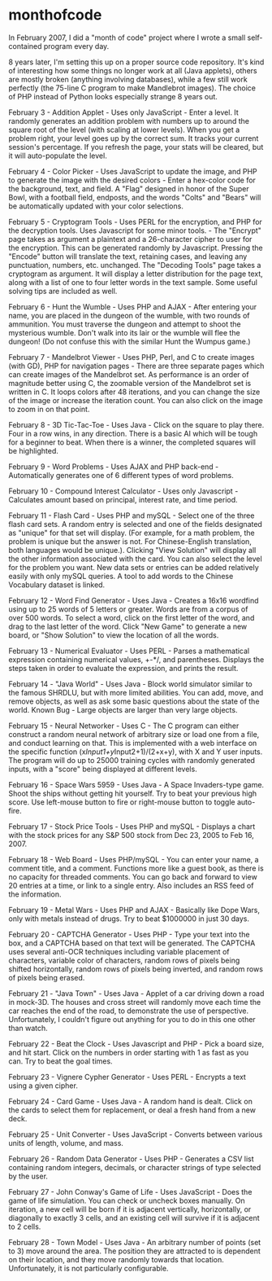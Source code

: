 # monthofcode

In February 2007, I did a "month of code" project where I wrote a small self-contained program every day.

8 years later, I'm setting this up on a proper source code repository.
It's kind of interesting how some things no longer work at all (Java applets), others
are mostly broken (anything involving databases), while a few still work perfectly
(the 75-line C program to make Mandlebrot images).  The choice of PHP instead of Python
looks especially strange 8 years out.

February 3 - Addition Applet - Uses only JavaScript - Enter a level. It randomly generates an addition problem with numbers up to around the square root of the level (with scaling at lower levels). When you get a problem right, your level goes up by the correct sum. It tracks your current session's percentage. If you refresh the page, your stats will be cleared, but it will auto-populate the level.

February 4 - Color Picker - Uses JavaScript to update the image, and PHP to generate the image with the desired colors - Enter a hex-color code for the background, text, and field. A "Flag" designed in honor of the Super Bowl, with a football field, endposts, and the words "Colts" and "Bears" will be automatically updated with your color selections.

February 5 - Cryptogram Tools - Uses PERL for the encryption, and PHP for the decryption tools. Uses Javascript for some minor tools. - The "Encrypt" page takes as argument a plaintext and a 26-character cipher to user for the encryption. This can be generated randomly by Javascript. Pressing the "Encode" button will translate the text, retaining cases, and leaving any punctuation, numbers, etc. unchanged. The "Decoding Tools" page takes a cryptogram as argument. It will display a letter distribution for the page text, along with a list of one to four letter words in the text sample. Some useful solving tips are included as well.

February 6 - Hunt the Wumble - Uses PHP and AJAX - After entering your name, you are placed in the dungeon of the wumble, with two rounds of ammunition. You must traverse the dungeon and attempt to shoot the mysterious wumble. Don't walk into its lair or the wumble will flee the dungeon! (Do not confuse this with the similar Hunt the Wumpus game.)

February 7 - Mandelbrot Viewer - Uses PHP, Perl, and C to create images (with GD), PHP for navigation pages - There are three separate pages which can create images of the Mandelbrot set. As performance is an order of magnitude better using C, the zoomable version of the Mandelbrot set is written in C. It loops colors after 48 iterations, and you can change the size of the image or increase the iteration count. You can also click on the image to zoom in on that point.

February 8 - 3D Tic-Tac-Toe - Uses Java - Click on the square to play there. Four in a row wins, in any direction. There is a basic AI which will be tough for a beginner to beat. When there is a winner, the completed squares will be highlighted.

February 9 - Word Problems - Uses AJAX and PHP back-end - Automatically generates one of 6 different types of word problems.

February 10 - Compound Interest Calculator - Uses only Javascript - Calculates amount based on principal, interest rate, and time period.

February 11 - Flash Card - Uses PHP and mySQL - Select one of the three flash card sets. A random entry is selected and one of the fields designated as "unique" for that set will display. (For example, for a math problem, the problem is unique but the answer is not. For Chinese-English translation, both languages would be unique.). Clicking "View Solution" will display all the other information associated with the card. You can also select the level for the problem you want. New data sets or entries can be added relatively easily with only mySQL queries. A tool to add words to the Chinese Vocabulary dataset is linked.

February 12 - Word Find Generator - Uses Java - Creates a 16x16 wordfind using up to 25 words of 5 letters or greater. Words are from a corpus of over 500 words. To select a word, click on the first letter of the word, and drag to the last letter of the word. Click "New Game" to generate a new board, or "Show Solution" to view the location of all the words.

February 13 - Numerical Evaluator - Uses PERL - Parses a mathematical expression containing numerical values, +-*/, and parentheses. Displays the steps taken in order to evaluate the expression, and prints the result. 

February 14 - "Java World" - Uses Java - Block world simulator similar to the famous SHRDLU, but with more limited abilities. You can add, move, and remove objects, as well as ask some basic questions about the state of the world. Known Bug - Large objects are larger than very large objects. 

February 15 - Neural Networker - Uses C - The C program can either construct a random neural network of arbitrary size or load one from a file, and conduct learning on that. This is implemented with a web interface on the specific function (x*Input1+y*Input2+1)/(2+x+y), with X and Y user inputs. The program will do up to 25000 training cycles with randomly generated inputs, with a "score" being displayed at different levels. 

February 16 - Space Wars 5959 - Uses Java - A Space Invaders-type game. Shoot the ships without getting hit yourself. Try to beat your previous high score. Use left-mouse button to fire or right-mouse button to toggle auto-fire.

February 17 - Stock Price Tools - Uses PHP and mySQL - Displays a chart with the stock prices for any S&P 500 stock from Dec 23, 2005 to Feb 16, 2007.

February 18 - Web Board - Uses PHP/mySQL - You can enter your name, a comment title, and a comment. Functions more like a guest book, as there is no capacity for threaded comments. You can go back and forward to view 20 entries at a time, or link to a single entry. Also includes an RSS feed of the information.

February 19 - Metal Wars - Uses PHP and AJAX - Basically like Dope Wars, only with metals instead of drugs. Try to beat $1000000 in just 30 days.

February 20 - CAPTCHA Generator - Uses PHP - Type your text into the box, and a CAPTCHA based on that text will be generated. The CAPTCHA uses several anti-OCR techniques including variable placement of characters, variable color of characters, random rows of pixels being shifted horizontally, random rows of pixels being inverted, and random rows of pixels being erased.

February 21 - "Java Town" - Uses Java - Applet of a car driving down a road in mock-3D. The houses and cross street will randomly move each time the car reaches the end of the road, to demonstrate the use of perspective. Unfortunately, I couldn't figure out anything for you to do in this one other than watch.

February 22 - Beat the Clock - Uses Javascript and PHP - Pick a board size, and hit start. Click on the numbers in order starting with 1 as fast as you can. Try to beat the goal times.

February 23 - Vignere Cypher Generator - Uses PERL - Encrypts a text using a given cipher.

February 24 - Card Game - Uses Java - A random hand is dealt. Click on the cards to select them for replacement, or deal a fresh hand from a new deck.

February 25 - Unit Converter - Uses JavaScript - Converts between various units of length, volume, and mass.

February 26 - Random Data Generator - Uses PHP - Generates a CSV list containing random integers, decimals, or character strings of type selected by the user.

February 27 - John Conway's Game of Life - Uses JavaScript - Does the game of life simulation. You can check or uncheck boxes manually. On iteration, a new cell will be born if it is adjacent vertically, horizontally, or diagonally to exactly 3 cells, and an existing cell will survive if it is adjacent to 2 cells.

February 28 - Town Model - Uses Java - An arbitrary number of points (set to 3) move around the area. The position they are attracted to is dependent on their location, and they move randomly towards that location. Unfortunately, it is not particularly configurable.
